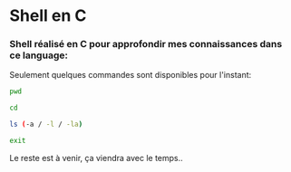 # Shell en C

### Shell réalisé en C pour approfondir mes connaissances dans ce language:

Seulement quelques commandes sont disponibles pour l'instant:

```bash
pwd
```

```bash
cd
```

```bash
ls (-a / -l / -la)
```

```bash
exit
```

Le reste est à venir, ça viendra avec le temps..
